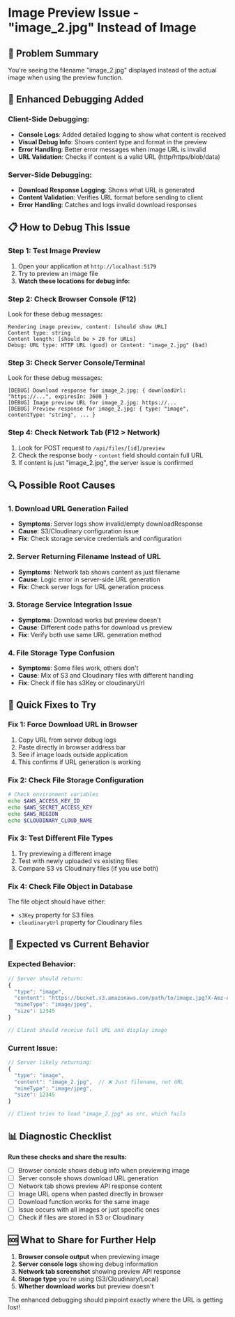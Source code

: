 # Image Preview Issue - "image_2.jpg" Instead of Image

## 🎯 Problem Summary
You're seeing the filename "image_2.jpg" displayed instead of the actual image when using the preview function.

## 🔧 Enhanced Debugging Added

### Client-Side Debugging:
- **Console Logs**: Added detailed logging to show what content is received
- **Visual Debug Info**: Shows content type and format in the preview
- **Error Handling**: Better error messages when image URL is invalid
- **URL Validation**: Checks if content is a valid URL (http/https/blob/data)

### Server-Side Debugging:
- **Download Response Logging**: Shows what URL is generated
- **Content Validation**: Verifies URL format before sending to client
- **Error Handling**: Catches and logs invalid download responses

## 📋 How to Debug This Issue

### Step 1: Test Image Preview
1. Open your application at `http://localhost:5179`
2. Try to preview an image file
3. **Watch these locations for debug info:**

### Step 2: Check Browser Console (F12)
Look for these debug messages:
```
Rendering image preview, content: [should show URL]
Content type: string
Content length: [should be > 20 for URLs]
Debug: URL type: HTTP URL (good) or Content: "image_2.jpg" (bad)
```

### Step 3: Check Server Console/Terminal
Look for these debug messages:
```
[DEBUG] Download response for image_2.jpg: { downloadUrl: "https://...", expiresIn: 3600 }
[DEBUG] Image preview URL for image_2.jpg: https://...
[DEBUG] Preview response for image_2.jpg: { type: "image", contentType: "string", ... }
```

### Step 4: Check Network Tab (F12 > Network)
1. Look for POST request to `/api/files/[id]/preview`
2. Check the response body - `content` field should contain full URL
3. If content is just "image_2.jpg", the server issue is confirmed

## 🔍 Possible Root Causes

### 1. **Download URL Generation Failed**
- **Symptoms**: Server logs show invalid/empty downloadResponse
- **Cause**: S3/Cloudinary configuration issue
- **Fix**: Check storage service credentials and configuration

### 2. **Server Returning Filename Instead of URL**
- **Symptoms**: Network tab shows content as just filename
- **Cause**: Logic error in server-side URL generation
- **Fix**: Check server logs for URL generation process

### 3. **Storage Service Integration Issue**
- **Symptoms**: Download works but preview doesn't
- **Cause**: Different code paths for download vs preview
- **Fix**: Verify both use same URL generation method

### 4. **File Storage Type Confusion**
- **Symptoms**: Some files work, others don't
- **Cause**: Mix of S3 and Cloudinary files with different handling
- **Fix**: Check if file has s3Key or cloudinaryUrl

## 🚀 Quick Fixes to Try

### Fix 1: Force Download URL in Browser
1. Copy URL from server debug logs
2. Paste directly in browser address bar
3. See if image loads outside application
4. This confirms if URL generation is working

### Fix 2: Check File Storage Configuration
```bash
# Check environment variables
echo $AWS_ACCESS_KEY_ID
echo $AWS_SECRET_ACCESS_KEY
echo $AWS_REGION
echo $CLOUDINARY_CLOUD_NAME
```

### Fix 3: Test Different File Types
1. Try previewing a different image
2. Test with newly uploaded vs existing files
3. Compare S3 vs Cloudinary files (if you use both)

### Fix 4: Check File Object in Database
The file object should have either:
- `s3Key` property for S3 files
- `cloudinaryUrl` property for Cloudinary files

## 🎯 Expected vs Current Behavior

### Expected Behavior:
```javascript
// Server should return:
{
  "type": "image",
  "content": "https://bucket.s3.amazonaws.com/path/to/image.jpg?X-Amz-Algorithm=...",
  "mimeType": "image/jpeg",
  "size": 12345
}

// Client should receive full URL and display image
```

### Current Issue:
```javascript
// Server likely returning:
{
  "type": "image", 
  "content": "image_2.jpg",  // ❌ Just filename, not URL
  "mimeType": "image/jpeg",
  "size": 12345
}

// Client tries to load "image_2.jpg" as src, which fails
```

## 📊 Diagnostic Checklist

**Run these checks and share the results:**

- [ ] Browser console shows debug info when previewing image
- [ ] Server console shows download URL generation
- [ ] Network tab shows preview API response content
- [ ] Image URL opens when pasted directly in browser
- [ ] Download function works for the same image
- [ ] Issue occurs with all images or just specific ones
- [ ] Check if files are stored in S3 or Cloudinary

## 🆘 What to Share for Further Help

1. **Browser console output** when previewing image
2. **Server console logs** showing debug information
3. **Network tab screenshot** showing preview API response
4. **Storage type** you're using (S3/Cloudinary/Local)
5. **Whether download works** but preview doesn't

The enhanced debugging should pinpoint exactly where the URL is getting lost!
